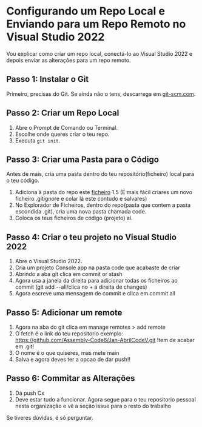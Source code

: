 # Configurando um Repo Local e Enviando para um Repo Remoto no Visual Studio 2022

Vou explicar como criar um repo local, conectá-lo ao Visual Studio 2022 e depois enviar as alterações para um repo remoto.

## Passo 1: Instalar o Git

Primeiro, precisas do Git. Se ainda não o tens, descarrega em [git-scm.com](https://git-scm.com/).

## Passo 2: Criar um Repo Local

1. Abre o Prompt de Comando ou Terminal.
2. Escolhe onde queres criar o teu repo.
3. Executa `git init`.

## Passo 3: Criar uma Pasta para o Código

Antes de mais, cria uma pasta dentro do teu repositório(ficheiro) local para o teu código.

1. Adiciona à pasta do repo este [ficheiro](https://github.com/Assembly-Code6/Jan-AbrilCodeV/blob/main/.gitignore)
1.5 (É mais fácil criares um novo ficheiro .gitignore e colar lá este contudo e salvares)
2. No Explorador de Ficheiros, dentro do repo(pasta que contem a pasta escondida .git), cria uma nova pasta chamada code.
3. Coloca os teus ficheiros de código (projeto) aí.

## Passo 4: Criar o teu projeto no Visual Studio 2022

1. Abre o Visual Studio 2022.
2. Cria um projeto Console app na pasta code que acabaste de criar
3. Abrindo a aba git clica em commit or stash
4. Agora usa a janela da direita para adicionar todas os ficheiros ao commit (git add --all/clica no + á direita de changes)
5. Agora escreve uma mensagem de commit e clica em commit all

## Passo 5: Adicionar um remote

1. Agora na aba do git clica em manage remotes > add remote
2. O fetch é o link do teu repositorio exemplo: https://github.com/Assembly-Code6/Jan-AbrilCodeV.git !tem de acabar em .git!
3. O nome é o que quiseres, mas mete main
4. Salva e agora deves ter a opcao de dar push!!

## Passo 6: Commitar as Alterações

1. Dá push Cx
2. Deve estar tudo a funcionar. Agora segue para o teu repositorio pessoal nesta organização e vê a seção issue para o resto do trabalho


Se tiveres dúvidas, é só perguntar.
